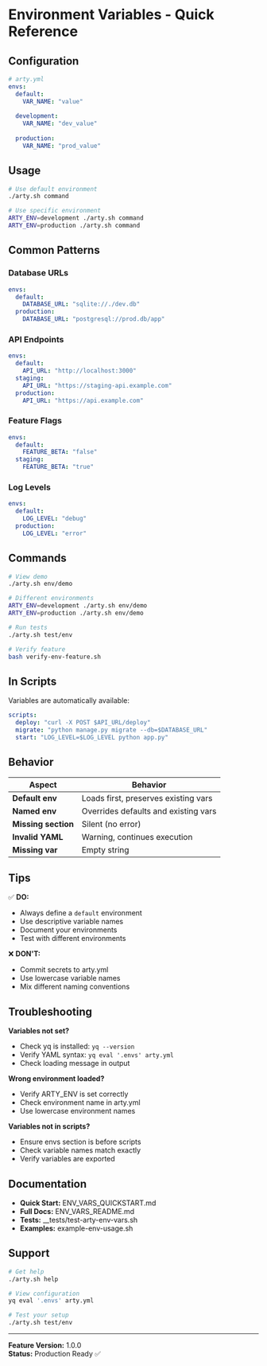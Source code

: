 # Environment Variables - Quick Reference

## Configuration

```yaml
# arty.yml
envs:
  default:
    VAR_NAME: "value"
  
  development:
    VAR_NAME: "dev_value"
  
  production:
    VAR_NAME: "prod_value"
```

## Usage

```bash
# Use default environment
./arty.sh command

# Use specific environment
ARTY_ENV=development ./arty.sh command
ARTY_ENV=production ./arty.sh command
```

## Common Patterns

### Database URLs
```yaml
envs:
  default:
    DATABASE_URL: "sqlite://./dev.db"
  production:
    DATABASE_URL: "postgresql://prod.db/app"
```

### API Endpoints
```yaml
envs:
  default:
    API_URL: "http://localhost:3000"
  staging:
    API_URL: "https://staging-api.example.com"
  production:
    API_URL: "https://api.example.com"
```

### Feature Flags
```yaml
envs:
  default:
    FEATURE_BETA: "false"
  staging:
    FEATURE_BETA: "true"
```

### Log Levels
```yaml
envs:
  default:
    LOG_LEVEL: "debug"
  production:
    LOG_LEVEL: "error"
```

## Commands

```bash
# View demo
./arty.sh env/demo

# Different environments
ARTY_ENV=development ./arty.sh env/demo
ARTY_ENV=production ./arty.sh env/demo

# Run tests
./arty.sh test/env

# Verify feature
bash verify-env-feature.sh
```

## In Scripts

Variables are automatically available:

```yaml
scripts:
  deploy: "curl -X POST $API_URL/deploy"
  migrate: "python manage.py migrate --db=$DATABASE_URL"
  start: "LOG_LEVEL=$LOG_LEVEL python app.py"
```

## Behavior

| Aspect | Behavior |
|--------|----------|
| **Default env** | Loads first, preserves existing vars |
| **Named env** | Overrides defaults and existing vars |
| **Missing section** | Silent (no error) |
| **Invalid YAML** | Warning, continues execution |
| **Missing var** | Empty string |

## Tips

✅ **DO:**
- Always define a `default` environment
- Use descriptive variable names
- Document your environments
- Test with different environments

❌ **DON'T:**
- Commit secrets to arty.yml
- Use lowercase variable names
- Mix different naming conventions

## Troubleshooting

**Variables not set?**
- Check yq is installed: `yq --version`
- Verify YAML syntax: `yq eval '.envs' arty.yml`
- Check loading message in output

**Wrong environment loaded?**
- Verify ARTY_ENV is set correctly
- Check environment name in arty.yml
- Use lowercase environment names

**Variables not in scripts?**
- Ensure envs section is before scripts
- Check variable names match exactly
- Verify variables are exported

## Documentation

- **Quick Start:** ENV_VARS_QUICKSTART.md
- **Full Docs:** ENV_VARS_README.md
- **Tests:** __tests/test-arty-env-vars.sh
- **Examples:** example-env-usage.sh

## Support

```bash
# Get help
./arty.sh help

# View configuration
yq eval '.envs' arty.yml

# Test your setup
./arty.sh test/env
```

---

**Feature Version:** 1.0.0  
**Status:** Production Ready ✅
